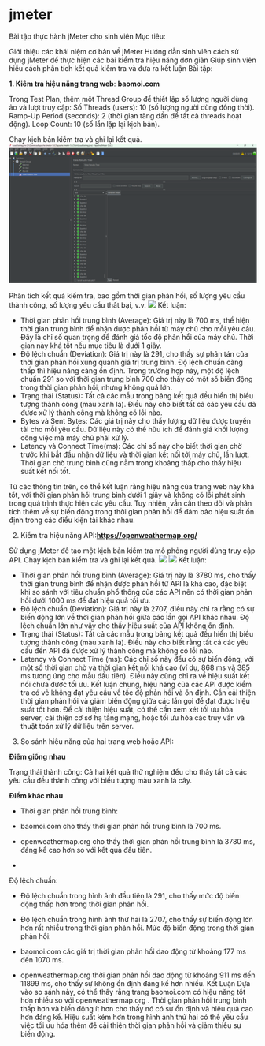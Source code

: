 # jmeter
Bài tập thực hành jMeter cho sinh viên
Mục tiêu:

Giới thiệu các khái niệm cơ bản về jMeter
Hướng dẫn sinh viên cách sử dụng jMeter để thực hiện các bài kiểm tra hiệu năng đơn giản
Giúp sinh viên hiểu cách phân tích kết quả kiểm tra và đưa ra kết luận
Bài tập:

**1. Kiểm tra hiệu năng trang web**: **baomoi.com**

Trong Test Plan, thêm một Thread Group để thiết lập số lượng người dùng ảo và lượt truy cập:
Số Threads (users): 10 (số lượng người dùng đồng thời).
Ramp-Up Period (seconds): 2 (thời gian tăng dần để tất cả threads hoạt động).
Loop Count: 10 (số lần lặp lại kịch bản).

Chạy kịch bản kiểm tra và ghi lại kết quả.
![](jmeter2.png)

Phân tích kết quả kiểm tra, bao gồm thời gian phản hồi, số lượng yêu cầu thành công, số lượng yêu cầu thất bại, v.v.
![](jemeter3.png)
Kết luận:
  - Thời gian phản hồi trung bình (Average): Giá trị này là 700 ms, thể hiện thời gian trung bình để nhận được phản hồi từ máy chủ cho mỗi yêu cầu. Đây là chỉ số quan trọng để đánh giá tốc độ phản hồi của máy chủ. Thời gian này khá tốt nếu mục tiêu là dưới 1 giây.
  - Độ lệch chuẩn (Deviation): Giá trị này là 291, cho thấy sự phân tán của thời gian phản hồi xung quanh giá trị trung bình. Độ lệch chuẩn càng thấp thì hiệu năng càng ổn định. Trong trường hợp này, một độ lệch chuẩn 291 so với thời gian trung bình 700 cho thấy có một số biến động trong thời gian phản hồi, nhưng không quá lớn.
  - Trạng thái (Status): Tất cả các mẫu trong bảng kết quả đều hiển thị biểu tượng thành công (màu xanh lá). Điều này cho biết tất cả các yêu cầu đã được xử lý thành công mà không có lỗi nào.
  - Bytes và Sent Bytes: Các giá trị này cho thấy lượng dữ liệu được truyền tải cho mỗi yêu cầu. Dữ liệu này có thể hữu ích để đánh giá khối lượng công việc mà máy chủ phải xử lý.
  - Latency và Connect Time(ms): Các chỉ số này cho biết thời gian chờ trước khi bắt đầu nhận dữ liệu và thời gian kết nối tới máy chủ, lần lượt. Thời gian chờ trung bình cũng nằm trong khoảng thấp cho thấy hiệu suất kết nối tốt.
    
  Từ các thông tin trên, có thể kết luận rằng hiệu năng của trang web này khá tốt, với thời gian phản hồi trung bình dưới 1 giây và không có lỗi phát sinh trong quá trình thực hiện các yêu cầu. Tuy nhiên, vẫn cần theo dõi và phân tích thêm về sự biến động trong thời gian phản hồi để đảm bảo hiệu suất ổn định trong các điều kiện tải khác nhau.

2. Kiểm tra hiệu năng API:**https://openweathermap.org/**

Sử dụng jMeter để tạo một kịch bản kiểm tra mô phỏng người dùng truy cập API.
Chạy kịch bản kiểm tra và ghi lại kết quả.
![](jemeter4.png)
![](jemeter5.png)
  Kết luận:
 - Thời gian phản hồi trung bình (Average): Giá trị này là 3780 ms, cho thấy thời gian trung bình để nhận được phản hồi từ API là khá cao, đặc biệt khi so sánh với tiêu chuẩn phổ thông của các API nên có thời gian phản hồi dưới 1000 ms để đạt hiệu quả tối ưu.
  - Độ lệch chuẩn (Deviation): Giá trị này là 2707, điều này chỉ ra rằng có sự biến động lớn về thời gian phản hồi giữa các lần gọi API khác nhau. Độ lệch chuẩn lớn như vậy cho thấy hiệu suất của API không ổn định.
  - Trạng thái (Status): Tất cả các mẫu trong bảng kết quả đều hiển thị biểu tượng thành công (màu xanh lá). Điều này cho biết rằng tất cả các yêu cầu đến API đã được xử lý thành công mà không có lỗi nào.
  - Latency và Connect Time (ms): Các chỉ số này đều có sự biến động, với một số thời gian chờ và thời gian kết nối khá cao (ví dụ, 868 ms và 385 ms tương ứng cho mẫu đầu tiên). Điều này cũng chỉ ra về hiệu suất kết nối chưa được tối ưu.
Kết luận chung, hiệu năng của các API được kiểm tra có vẻ không đạt yêu cầu về tốc độ phản hồi và ổn định. Cần cải thiện thời gian phản hồi và giảm biến động giữa các lần gọi để đạt được hiệu suất tốt hơn. Để cải thiện hiệu suất, có thể cần xem xét tối ưu hóa server, cải thiện cơ sở hạ tầng mạng, hoặc tối ưu hóa các truy vấn và thuật toán xử lý dữ liệu trên server.

3. So sánh hiệu năng của hai trang web hoặc API:
   
**Điểm giống nhau**
 
Trạng thái thành công: Cả hai kết quả thử nghiệm đều cho thấy tất cả các yêu cầu đều thành công với biểu tượng màu xanh lá cây.
  
**Điểm khác nhau**

   - Thời gian phản hồi trung bình:

  - baomoi.com cho thấy thời gian phản hồi trung bình là 700 ms.
  - openweathermap.org cho thấy thời gian phản hồi trung bình là 3780 ms, đáng kể cao hơn so với kết quả đầu tiên.
  - 
Độ lệch chuẩn:

  - Độ lệch chuẩn trong hình ảnh đầu tiên là 291, cho thấy mức độ biến động thấp hơn trong thời gian phản hồi.
  - Độ lệch chuẩn trong hình ảnh thứ hai là 2707, cho thấy sự biến động lớn hơn rất nhiều trong thời gian phản hồi.
Mức độ biến động trong thời gian phản hồi:

  -  baomoi.com các giá trị thời gian phản hồi dao động từ khoảng 177 ms đến 1070 ms.
  - openweathermap.org thời gian phản hồi dao động từ khoảng 911 ms đến 11899 ms, cho thấy sự không ổn định đáng kể hơn nhiều.
Kết Luận
Dựa vào so sánh này, có thể thấy rằng trang baomoi.com có hiệu năng tốt hơn nhiều so với openweathermap.org . Thời gian phản hồi trung bình thấp hơn và biến động ít hơn cho thấy nó có sự ổn định và hiệu quả cao hơn đáng kể. Hiệu suất kém hơn trong hình ảnh thứ hai có thể yêu cầu việc tối ưu hóa thêm để cải thiện thời gian phản hồi và giảm thiểu sự biến động.
